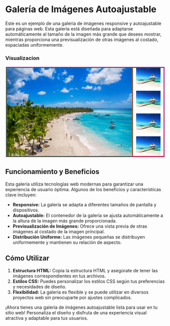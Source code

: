 # Galería de Imágenes Autoajustable

Este es un ejemplo de una galería de imágenes responsive y autoajustable para páginas web. Esta galería está diseñada para adaptarse automáticamente al tamaño de la imagen más grande que desees mostrar, mientras proporciona una previsualización de otras imágenes al costado, espaciadas uniformemente.

### Visualizacion

![Ejemplo](./ejemplo%20de%20Galeria%20autoajustable.png)


## Funcionamiento y Beneficios

Esta galería utiliza tecnologías web modernas para garantizar una experiencia de usuario óptima. Algunos de los beneficios y características clave incluyen:

- **Responsive:** La galería se adapta a diferentes tamaños de pantalla y dispositivos.
- **Autoajustable:** El contenedor de la galería se ajusta automáticamente a la altura de la imagen más grande proporcionada.
- **Previsualización de Imágenes:** Ofrece una vista previa de otras imágenes al costado de la imagen principal.
- **Distribución Uniforme:** Las imágenes pequeñas se distribuyen uniformemente y mantienen su relación de aspecto.

## Cómo Utilizar

1. **Estructura HTML:** Copia la estructura HTML y asegúrate de tener las imágenes correspondientes en tus archivos.
2. **Estilos CSS:** Puedes personalizar los estilos CSS según tus preferencias y necesidades de diseño.
3. **Flexibilidad:** La galería es flexible y se puede utilizar en diversos proyectos web sin preocuparte por ajustes complicados.

¡Ahora tienes una galería de imágenes autoajustable lista para usar en tu sitio web! Personaliza el diseño y disfruta de una experiencia visual atractiva y adaptable para tus usuarios.

